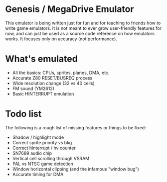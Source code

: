 Genesis / MegaDrive Emulator
============================

This emulator is being written just for fun and for teaching to friends how to write
game emulators. It is not meant to ever grow user-friendly features for now,
and can just be used as a source code reference on how emulators works. It focuses
only on accuracy (not performance).


What's emulated
===============
 * All the basics: CPUs, sprites, planes, DMA, etc.
 * Accurate Z80 RESET/BUSREQ process
 * Wide resolution change (32 vs 40 cells)
 * FM sound (YM2612)
 * Basic HINTERRUPT emulation

Todo list
=========
The following is a rough list of missing features or things to be fixed:

 * Shadow / highlight mode
 * Correct sprite priority vs bkg
 * Correct hinterrupt / hv counter
 * SN7689 audio chip
 * Vertical cell scrolling through VSRAM
 * PAL vs NTSC game detection
 * Window horizontal clipping (and the infamous "window bug")
 * Accurate timing for DMA
